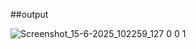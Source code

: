 ##output


![Screenshot_15-6-2025_102259_127 0 0 1](https://github.com/user-attachments/assets/644a0c3f-7a75-4141-a220-2c0f1f762c59)
